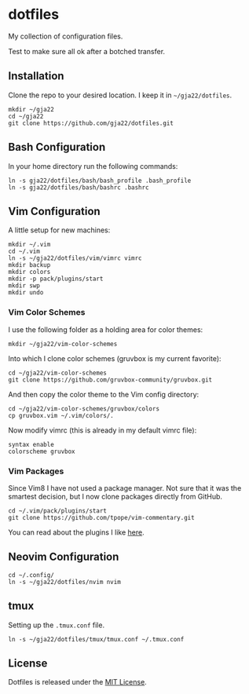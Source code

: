 # dotfiles

My collection of configuration files.

Test to make sure all ok after a botched transfer.

## Installation

Clone the repo to your desired location. I keep it in `~/gja22/dotfiles`.

`mkdir ~/gja22`\
`cd ~/gja22`\
`git clone https://github.com/gja22/dotfiles.git`

## Bash Configuration

In your home directory run the following commands:

`ln -s gja22/dotfiles/bash/bash_profile .bash_profile`\
`ln -s gja22/dotfiles/bash/bashrc .bashrc`

## Vim Configuration

A little setup for new machines:

```
mkdir ~/.vim
cd ~/.vim
ln -s ~/gja22/dotfiles/vim/vimrc vimrc
mkdir backup
mkdir colors
mkdir -p pack/plugins/start
mkdir swp
mkdir undo
```

### Vim Color Schemes

I use the following folder as a holding area for color themes:

`mkdir ~/gja22/vim-color-schemes`

Into which I clone color schemes (gruvbox is my current favorite):

`cd ~/gja22/vim-color-schemes`\
`git clone https://github.com/gruvbox-community/gruvbox.git`

And then copy the color theme to the Vim config directory:

`cd ~/gja22/vim-color-schemes/gruvbox/colors`\
`cp gruvbox.vim ~/.vim/colors/.`

Now modify vimrc (this is already in my default vimrc file):

```
syntax enable
colorscheme gruvbox
```

### Vim Packages

Since Vim8 I have not used a package manager. Not sure that it was the smartest
decision, but I now clone packages directly from GitHub.

`cd ~/.vim/pack/plugins/start`\
`git clone https://github.com/tpope/vim-commentary.git`

You can read about the plugins I like
[here](https://www.gja22.com/vim-plugins). 

## Neovim Configuration

```
cd ~/.config/
ln -s ~/gja22/dotfiles/nvim nvim
```

## tmux

Setting up the `.tmux.conf` file.

`ln -s ~/gja22/dotfiles/tmux/tmux.conf ~/.tmux.conf`

## License

Dotfiles is released under the [MIT
License](https://opensource.org/licenses/MIT).
